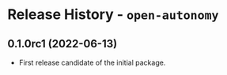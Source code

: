 # Release History - `open-autonomy`

## 0.1.0rc1 (2022-06-13)

- First release candidate of the initial package.

